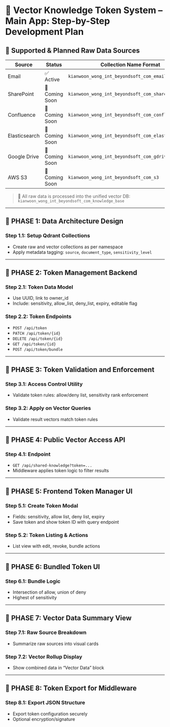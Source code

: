 
# 📘 Vector Knowledge Token System – Main App: Step-by-Step Development Plan

## 🔄 Supported & Planned Raw Data Sources

| Source         | Status         | Collection Name Format                                  |
|----------------|----------------|----------------------------------------------------------|
| Email          | ✅ Active       | `kianwoon_wong_int_beyondsoft_com_email_knowledge`      |
| SharePoint     | 🚧 Coming Soon | `kianwoon_wong_int_beyondsoft_com_sharepoint`           |
| Confluence     | 🚧 Coming Soon | `kianwoon_wong_int_beyondsoft_com_confluence`           |
| Elasticsearch  | 🚧 Coming Soon | `kianwoon_wong_int_beyondsoft_com_elasticsearch`        |
| Google Drive   | 🚧 Coming Soon | `kianwoon_wong_int_beyondsoft_com_gdrive`               |
| AWS S3         | 🚧 Coming Soon | `kianwoon_wong_int_beyondsoft_com_s3`                   |

> 🔁 All raw data is processed into the unified vector DB:
> `kianwoon_wong_int_beyondsoft_com_knowledge_base`

---

## 🔸 PHASE 1: Data Architecture Design

### Step 1.1: Setup Qdrant Collections
- Create raw and vector collections as per namespace
- Apply metadata tagging: `source`, `document_type`, `sensitivity_level`

---

## 🔸 PHASE 2: Token Management Backend

### Step 2.1: Token Data Model
- Use UUID, link to owner_id
- Include: sensitivity, allow_list, deny_list, expiry, editable flag

### Step 2.2: Token Endpoints
- `POST /api/token`
- `PATCH /api/token/{id}`
- `DELETE /api/token/{id}`
- `GET /api/token/{id}`
- `POST /api/token/bundle`

---

## 🔸 PHASE 3: Token Validation and Enforcement

### Step 3.1: Access Control Utility
- Validate token rules: allow/deny list, sensitivity rank enforcement

### Step 3.2: Apply on Vector Queries
- Validate result vectors match token rules

---

## 🔸 PHASE 4: Public Vector Access API

### Step 4.1: Endpoint
- `GET /api/shared-knowledge?token=...`
- Middleware applies token logic to filter results

---

## 🔸 PHASE 5: Frontend Token Manager UI

### Step 5.1: Create Token Modal
- Fields: sensitivity, allow list, deny list, expiry
- Save token and show token ID with query endpoint

### Step 5.2: Token Listing & Actions
- List view with edit, revoke, bundle actions

---

## 🔸 PHASE 6: Bundled Token UI

### Step 6.1: Bundle Logic
- Intersection of allow, union of deny
- Highest of sensitivity

---

## 🔸 PHASE 7: Vector Data Summary View

### Step 7.1: Raw Source Breakdown
- Summarize raw sources into visual cards

### Step 7.2: Vector Rollup Display
- Show combined data in “Vector Data” block

---

## 🔸 PHASE 8: Token Export for Middleware

### Step 8.1: Export JSON Structure
- Export token configuration securely
- Optional encryption/signature
